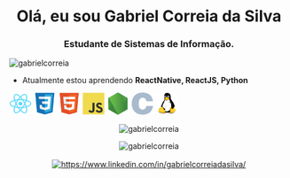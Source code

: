<h1 align = "center"> Olá, eu sou Gabriel Correia da Silva </h1>
<h3 align = "center">Estudante de Sistemas de Informação.</h3>

<p align="left"><img src="https://komarev.com/ghpvc/?username=Gabriel110" alt="gabrielcorreia" /></p>

- Atualmente estou aprendendo **ReactNative, ReactJS, Python**

<p align="left">
 <img src="https://github.com/devicons/devicon/blob/master/icons/react/react-original.svg" alt="react" width="40" height="40"/>
 <img src="https://github.com/devicons/devicon/blob/master/icons/css3/css3-original.svg" alt="css3" width="40" height="40" />
 <img src="https://github.com/devicons/devicon/blob/master/icons/html5/html5-original.svg" alt="html5" width="40" height="40" />
 <img src="https://github.com/devicons/devicon/blob/master/icons/javascript/javascript-original.svg" alt="javascript" width="40" height="40" />
 <img src="https://github.com/devicons/devicon/blob/master/icons/nodejs/nodejs-original.svg" alt="nodejs" width="40" height="40" />
 <img src="https://github.com/devicons/devicon/blob/master/icons/c/c-original.svg" alt="c" width="40" height="40" />
 <img src="https://github.com/devicons/devicon/blob/master/icons/linux/linux-original.svg" alt="linux" width="40" height="40" />
</p>
<p align="center">
  <img src="https://github-readme-stats.vercel.app/api?username=Gabriel110&show_icons=true&count_private=true" alt="gabrielcorreia" />
</p>

<p align="center">
  <img src="https://github-readme-stats.vercel.app/api/top-langs/?username=Gabriel110" alt="gabrielcorreia" />
</p>

<p align="center">

 <a href="https://www.linkedin.com/in/gabrielcorreiadasilva/" target="blank">
  <img align="center" src="https://cdn.jsdelivr.net/npm/simple-icons@3.0.1/icons/linkedin.svg" alt="https://www.linkedin.com/in/gabrielcorreiadasilva/" height="20" width="20" />
 </a>
</p>
